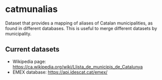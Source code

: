 # catmunalias

Dataset that provides a mapping of aliases of Catalan municipalities, as found in different databases. This is useful to merge different datasets by municipality.

## Current datasets

* Wikipedia page: https://ca.wikipedia.org/wiki/Llista_de_municipis_de_Catalunya
* EMEX database: https://api.idescat.cat/emex/
